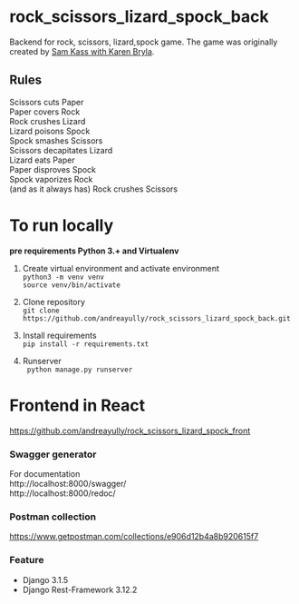 # rock_scissors_lizard_spock_back

Backend for rock, scissors, lizard,spock game. The game was originally created by [Sam Kass with Karen Bryla](https://bigbangtheory.fandom.com/wiki/Rock,_Paper,_Scissors,_Lizard,_Spock).  


## Rules
Scissors cuts Paper  
Paper covers Rock  
Rock crushes Lizard  
Lizard poisons Spock  
Spock smashes Scissors  
Scissors decapitates Lizard  
Lizard eats Paper  
Paper disproves Spock  
Spock vaporizes Rock  
(and as it always has) Rock crushes Scissors  


# To run locally  
**pre requirements Python 3.+ and Virtualenv**  
1. Create virtual environment and activate environment  
`python3 -m venv venv`  
`source venv/bin/activate`

2. Clone repository   
`git clone https://github.com/andreayully/rock_scissors_lizard_spock_back.git`

3. Install requirements   
`pip install -r requirements.txt`

4. Runserver   
` python manage.py runserver`

# Frontend in React  
https://github.com/andreayully/rock_scissors_lizard_spock_front  

### Swagger generator  
For documentation  
http://localhost:8000/swagger/  
http://localhost:8000/redoc/

### Postman collection  
https://www.getpostman.com/collections/e906d12b4a8b920615f7

### Feature
* Django 3.1.5
* Django Rest-Framework 3.12.2
